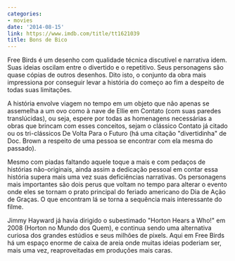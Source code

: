 ```yaml
---
categories:
- movies
date: '2014-08-15'
link: https://www.imdb.com/title/tt1621039
title: Bons de Bico
---
```


Free Birds é um desenho com qualidade técnica discutível e narrativa idem. Suas ideias oscilam entre o divertido e o repetitivo. Seus personagens são quase cópias de outros desenhos. Dito isto, o conjunto da obra mais impressiona por conseguir levar a história do começo ao fim a despeito de todas suas limitações.

A história envolve viagem no tempo em um objeto que não apenas se assemelha a um ovo como à nave de Ellie em Contato (com suas paredes translúcidas), ou seja, espere por todas as homenagens necessárias a obras que brincam com esses conceitos, sejam o clássico Contato já citado ou os tri-clássicos De Volta Para o Futuro (há uma citação "divertidinha" de Doc. Brown a respeito de uma pessoa se encontrar com ela mesma do passado).

Mesmo com piadas faltando aquele toque a mais e com pedaços de histórias não-originais, ainda assim a dedicação pessoal em contar essa história supera mais uma vez suas deficiências narrativas. Os personagens mais importantes são dois perus que voltam no tempo para alterar o evento onde eles se tornam o prato principal do feriado americano do Dia de Ação de Graças. O que encontram lá se torna a sequência mais interessante do filme.

Jimmy Hayward já havia dirigido o subestimado "Horton Hears a Who!" em 2008 (Horton no Mundo dos Quem), e continua sendo uma alternativa curiosa dos grandes estúdios e seus milhões de pixels. Aqui em Free Birds há um espaço enorme de caixa de areia onde muitas ideias poderiam ser, mais uma vez, reaproveitadas em produções mais caras.
